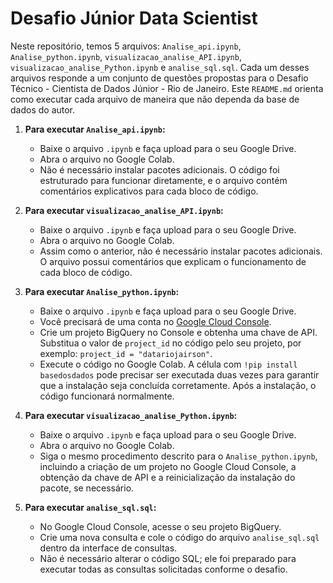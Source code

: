 # Desafio Júnior Data Scientist

Neste repositório, temos 5 arquivos: `Analise_api.ipynb`, `Analise_python.ipynb`, `visualizacao_analise_API.ipynb`, `visualizacao_analise_Python.ipynb` e `analise_sql.sql`. Cada um desses arquivos responde a um conjunto de questões propostas para o Desafio Técnico - Cientista de Dados Júnior - Rio de Janeiro. Este `README.md` orienta como executar cada arquivo de maneira que não dependa da base de dados do autor.

1. **Para executar `Analise_api.ipynb`:** 
   - Baixe o arquivo `.ipynb` e faça upload para o seu Google Drive.
   - Abra o arquivo no Google Colab.
   - Não é necessário instalar pacotes adicionais. O código foi estruturado para funcionar diretamente, e o arquivo contém comentários explicativos para cada bloco de código.

2. **Para executar `visualizacao_analise_API.ipynb`:** 
   - Baixe o arquivo `.ipynb` e faça upload para o seu Google Drive.
   - Abra o arquivo no Google Colab.
   - Assim como o anterior, não é necessário instalar pacotes adicionais. O arquivo possui comentários que explicam o funcionamento de cada bloco de código.

3. **Para executar `Analise_python.ipynb`:** 
   - Baixe o arquivo `.ipynb` e faça upload para o seu Google Drive.
   - Você precisará de uma conta no [Google Cloud Console](https://cloud.google.com/cloud-console). 
   - Crie um projeto BigQuery no Console e obtenha uma chave de API. Substitua o valor de `project_id` no código pelo seu projeto, por exemplo: `project_id = "datariojairson"`.
   - Execute o código no Google Colab. A célula com `!pip install basedosdados` pode precisar ser executada duas vezes para garantir que a instalação seja concluída corretamente. Após a instalação, o código funcionará normalmente.

4. **Para executar `visualizacao_analise_Python.ipynb`:** 
   - Baixe o arquivo `.ipynb` e faça upload para o seu Google Drive.
   - Abra o arquivo no Google Colab.
   - Siga o mesmo procedimento descrito para o `Analise_python.ipynb`, incluindo a criação de um projeto no Google Cloud Console, a obtenção da chave de API e a reinicialização da instalação do pacote, se necessário.

5. **Para executar `analise_sql.sql`:** 
   - No Google Cloud Console, acesse o seu projeto BigQuery.
   - Crie uma nova consulta e cole o código do arquivo `analise_sql.sql` dentro da interface de consultas.
   - Não é necessário alterar o código SQL; ele foi preparado para executar todas as consultas solicitadas conforme o desafio.